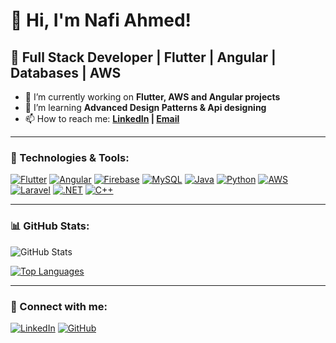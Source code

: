 # 👋 Hi, I'm Nafi Ahmed!  
## 🚀 Full Stack Developer | Flutter | Angular | Databases  | AWS

- 🔭 I’m currently working on **Flutter, AWS and Angular projects**  
- 🌱 I’m learning **Advanced Design Patterns & Api designing**  
- 📫 How to reach me: **[LinkedIn](https://www.linkedin.com/in/racer007/) | [Email](nafiahmed318@gmail.com)**  

---
### 🔧 Technologies & Tools:
[![Flutter](https://img.shields.io/badge/Flutter-02569B?style=for-the-badge&logo=flutter&logoColor=white)](https://flutter.dev/)
[![Angular](https://img.shields.io/badge/Angular-DD0031?style=for-the-badge&logo=angular&logoColor=white)](https://angular.dev/)
[![Firebase](https://img.shields.io/badge/Firebase-FFCA28?style=for-the-badge&logo=firebase&logoColor=black)](https://firebase.google.com/)
[![MySQL](https://img.shields.io/badge/MySQL-5592575?style=for-the-badge&logo=MtSQL&logoColor=white)](https://www.mysql.com/)
[![Java](https://img.shields.io/badge/Java-007396?style=for-the-badge&logo=java&logoColor=white)](https://www.java.com/)
[![Python](https://img.shields.io/badge/Python-3776AB?style=for-the-badge&logo=python&logoColor=white)](https://www.python.org/)
[![AWS](https://img.shields.io/badge/AWS-232F3E?style=for-the-badge&logo=amazon-aws&logoColor=white)](https://aws.amazon.com/)
[![Laravel](https://img.shields.io/badge/Laravel-FF2D20?style=for-the-badge&logo=laravel&logoColor=white)](https://laravel.com/)
[![.NET](https://img.shields.io/badge/.NET-512BD4?style=for-the-badge&logo=dotnet&logoColor=white)](https://dotnet.microsoft.com/)
[![C++](https://img.shields.io/badge/C++-00599C?style=for-the-badge&logo=c%2B%2B&logoColor=white)](https://isocpp.org/)

---

### 📊 GitHub Stats:
![GitHub Stats](https://github-readme-stats.vercel.app/api?username=Nafi62742&show_icons=true&theme=dark)

[![Top Languages](https://github-readme-stats.vercel.app/api/top-langs/?username=Nafi62742&layout=compact&theme=dark)](https://github.com/Nafi62742)

---

### 🔗 Connect with me:
[![LinkedIn](https://img.shields.io/badge/LinkedIn-0077B5?style=for-the-badge&logo=linkedin&logoColor=white)](https://github.com/Nafi62742)
[![GitHub](https://img.shields.io/badge/GitHub-181717?style=for-the-badge&logo=github&logoColor=white)](https://github.com/Nafi62742)
